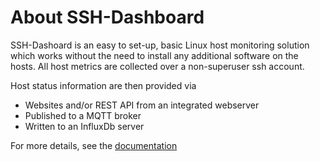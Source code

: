 # About SSH-Dashboard

SSH-Dashoard is an easy to set-up, basic Linux host monitoring solution which works without the need to install any additional software on the hosts. All host metrics are collected over a non-superuser ssh account.

Host status information are then provided via

 * Websites and/or REST API from an integrated webserver
 * Published to a MQTT broker
 * Written to an InfluxDb server

For more details, see the [documentation](https://s7one.gitlab.io/ssh-dashboard/)
